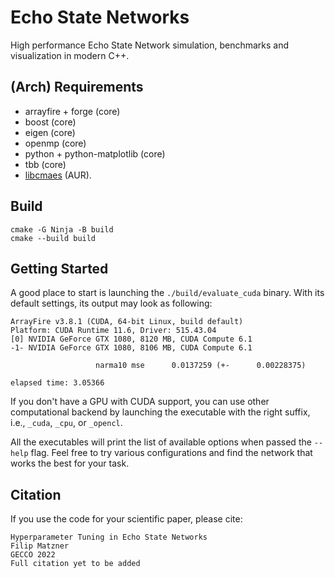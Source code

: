 # Echo State Networks

High performance Echo State Network simulation, benchmarks and visualization in modern C++.

## (Arch) Requirements
- arrayfire + forge (core)
- boost (core)
- eigen (core)
- openmp (core)
- python + python-matplotlib (core)
- tbb (core)
- [libcmaes](https://github.com/beniz/libcmaes/) (AUR).

## Build
```
cmake -G Ninja -B build
cmake --build build
```

## Getting Started

A good place to start is launching the `./build/evaluate_cuda` binary.
With its default settings, its output may look as following:
```
ArrayFire v3.8.1 (CUDA, 64-bit Linux, build default)
Platform: CUDA Runtime 11.6, Driver: 515.43.04
[0] NVIDIA GeForce GTX 1080, 8120 MB, CUDA Compute 6.1
-1- NVIDIA GeForce GTX 1080, 8106 MB, CUDA Compute 6.1

                   narma10 mse      0.0137259 (+-      0.00228375)

elapsed time: 3.05366
```

If you don't have a GPU with CUDA support, you can use other computational backend
by launching the executable with the right suffix, i.e., `_cuda`, `_cpu`, or `_opencl`.

All the executables will print the list of available options
when passed the `--help` flag.
Feel free to try various configurations and find the network
that works the best for your task.

## Citation

If you use the code for your scientific paper, please cite:
```
Hyperparameter Tuning in Echo State Networks
Filip Matzner
GECCO 2022
Full citation yet to be added
```
